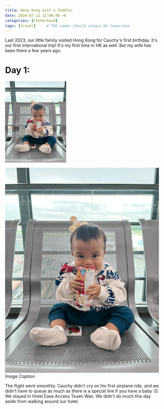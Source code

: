 ```yaml
---
title: Hong Kong with a Toddler
date: 2024-07-12 12:00:00 +8
categories: [Fatherhood]
tags: [travel]     # TAG names should always be lowercase
---
```


Last 2023, our little family visited Hong Kong for Cauchy's first birthday. it's our first international trip! It's my first time in HK as well. But my wife has been there a few years ago. 

# Day 1: 

<img src="/assets/images/hongkongday1/IMG_0059.JPG" width="200" />
	

![img-description](IMG_0059.JPG)
_Image Caption_


The flight went smoothly. Cauchy didn't cry on his first airplane ride, and we didn't have to queue as much as there is a special line if you have a baby :D.  We stayed in Hotel Ease Access Tsuen Wan. We didn't do much this day aside from walking around our hotel.



